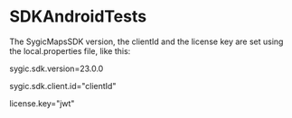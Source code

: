 # SDKAndroidTests

The SygicMapsSDK version, the clientId and the license key are set using the local.properties file, like this: 

sygic.sdk.version=23.0.0

sygic.sdk.client.id="clientId"

license.key="jwt"
